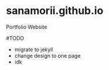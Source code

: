 # sanamorii.github.io
Portfolio Website

#TODO
- migrate to jekyll
- change design to one page
- idk
